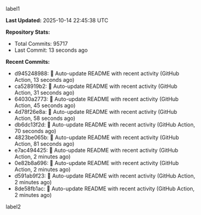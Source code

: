 
label1 
<!-- ACTIVITY_START -->
**Last Updated:** 2025-10-14 22:45:38 UTC

**Repository Stats:**
- Total Commits: 95717
- Last Commit: 13 seconds ago

**Recent Commits:**
- d945248988: 🤖 Auto-update README with recent activity (GitHub Action, 13 seconds ago)
- ca528919b2: 🤖 Auto-update README with recent activity (GitHub Action, 31 seconds ago)
- 64030a2773: 🤖 Auto-update README with recent activity (GitHub Action, 45 seconds ago)
- 4d78f26e8a: 🤖 Auto-update README with recent activity (GitHub Action, 58 seconds ago)
- db6dc13f2d: 🤖 Auto-update README with recent activity (GitHub Action, 70 seconds ago)
- 4823be065b: 🤖 Auto-update README with recent activity (GitHub Action, 81 seconds ago)
- e7ac494425: 🤖 Auto-update README with recent activity (GitHub Action, 2 minutes ago)
- 0e82b8a696: 🤖 Auto-update README with recent activity (GitHub Action, 2 minutes ago)
- d591ab9f23: 🤖 Auto-update README with recent activity (GitHub Action, 2 minutes ago)
- 8de58fb1ac: 🤖 Auto-update README with recent activity (GitHub Action, 2 minutes ago)
<!-- ACTIVITY_END -->

label2

